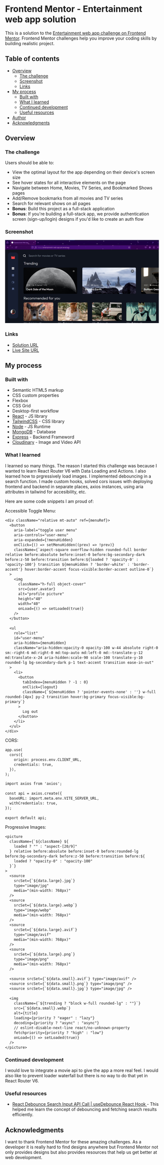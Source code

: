 # Frontend Mentor - Entertainment web app solution

This is a solution to the [Entertainment web app challenge on Frontend Mentor](https://www.frontendmentor.io/challenges/entertainment-web-app-J-UhgAW1X). Frontend Mentor challenges help you improve your coding skills by building realistic project.

## Table of contents

- [Overview](#overview)
  - [The challenge](#the-challenge)
  - [Screenshot](#screenshot)
  - [Links](#links)
- [My process](#my-process)
  - [Built with](#built-with)
  - [What I learned](#what-i-learned)
  - [Continued development](#continued-development)
  - [Useful resources](#useful-resources)
- [Author](#author)
- [Acknowledgments](#acknowledgments)

## Overview

### The challenge

Users should be able to:

- View the optimal layout for the app depending on their device's screen size
- See hover states for all interactive elements on the page
- Navigate between Home, Movies, TV Series, and Bookmarked Shows pages
- Add/Remove bookmarks from all movies and TV series
- Search for relevant shows on all pages
- **Bonus**: Build this project as a full-stack application
- **Bonus**: If you're building a full-stack app, we provide authentication screen (sign-up/login) designs if you'd like to create an auth flow

### Screenshot

![](./screenshot.png)

### Links

- [Solution URL](https://www.frontendmentor.io/solutions/entertainment-web-app-mern-and-tailwindcss-NtpXwPkwSn)
- [Live Site URL](https://entertainment-web-app-jet.vercel.app/)

## My process

### Built with

- Semantic HTML5 markup
- CSS custom properties
- Flexbox
- CSS Grid
- Desktop-first workflow
- [React](https://reactjs.org/) - JS library
- [TailwindCSS](https://tailwindcss.com/) - CSS library
- [Node](https://nodejs.org/en) - JS Runtime
- [MongoDB](https://www.mongodb.com) - Database
- [Express](https://expressjs.com/) - Backend Frameword
- [Cloudinary](https://cloudinary.com/) - Image and Video API

### What I learned

I learned so many things. The reason I started this challenge was because I wanted to learn React Router V6 with Data Loading and Actions. I also learned how to prgressively load images. I implemented debouncing in a search function. I made custom hooks, solved cors issues with deploying frontend and backend in separate places, axios instances, using aria attributes in tailwind for accesibility, etc.

Here are some code snippets I am proud of:

Accessible Toggle Menu:

```JSX
<div className="relative mt-auto" ref={menuRef}>
  <button
    aria-label="toggle user menu"
    aria-controls="user-menu"
    aria-expanded={!menuHidden}
    onClick={() => setMenuHidden((prev) => !prev)}
    className={`aspect-square overflow-hidden rounded-full border relative before:absolute before:inset-0 before:bg-secondary-dark before:z-50 before:transition before:${loaded ? 'opacity-0' : 'opacity-100'} transition ${menuHidden ? 'border-white' : 'border-accent'} hover:border-accent focus-visible:border-accent outline-0`}
  >
    <img
      className="h-full object-cover"
      src={user.avatar}
      alt="profile picture"
      height="40"
      width="40"
      onLoad={() => setLoaded(true)}
    />
  </button>

  <ul
    role="list"
    id="user-menu"
    aria-hidden={menuHidden}
    className="aria-hidden:opacity-0 opacity-100 w-44 absolute right-0 sm:-right-6 md:right-0 md:top-auto md:left-0 md:-translate-y-12 md:translate-x-24 aria-hidden:scale-90 scale-100 translate-y-10 rounded-lg bg-secondary-dark p-1 text-accent transition ease-in-out"
  >
    <li>
      <button
        tabIndex={menuHidden ? -1 : 0}
        onClick={logout}
        className={`${menuHidden ? 'pointer-events-none' : ''} w-full rounded-[4px] py-2 transition hover:bg-primary focus-visible:bg-primary`}
      >
        Log out
      </button>
    </li>
  </ul>
</div>
```

CORS:

```JS
app.use(
  cors({
    origin: process.env.CLIENT_URL,
    credentials: true,
  }),
);
```

```JS
import axios from 'axios';

const api = axios.create({
  baseURL: import.meta.env.VITE_SERVER_URL,
  withCredentials: true,
});

export default api;
```

Progressive Images:

```JSX
<picture
  className={`${className} ${
    loaded ? "" : "aspect-[20/9]"
  } relative before:absolute before:inset-0 before:rounded-lg before:bg-secondary-dark before:z-50 before:transition before:${
    loaded ? "opacity-0" : "opacity-100"
  }`}
>
  <source
    srcSet={`${data.large}.jpg`}
    type="image/jpg"
    media="(min-width: 768px)"
  />
  <source
    srcSet={`${data.large}.webp`}
    type="image/webp"
    media="(min-width: 768px)"
  />
  <source
    srcSet={`${data.large}.avif`}
    type="image/avif"
    media="(min-width: 768px)"
  />
  <source
    srcSet={`${data.large}.png`}
    type="image/png"
    media="(min-width: 768px)"
  />

  <source srcSet={`${data.small}.avif`} type="image/avif" />
  <source srcSet={`${data.small}.png`} type="image/png" />
  <source srcSet={`${data.small}.jpg`} type="image/jpg" />

  <img
    className={`${trending ? "block w-full rounded-lg" : ""}`}
    src={`${data.small}.webp`}
    alt={title}
    loading={priority ? "eager" : "lazy"}
    decoding={priority ? "async" : "async"}
    // eslint-disable-next-line react/no-unknown-property
    fetchpriority={priority ? "high" : "low"}
    onLoad={() => setLoaded(true)}
  />
</picture>
```

### Continued development

I would love to integrate a movie api to give the app a more real feel. I would also like to prevent loader waterfall but there is no way to do that yet in React Router V6.

### Useful resources

- [React Debounce Search Input API Call | useDebounce React Hook ](https://www.youtube.com/watch?v=MHm-2YmWEek) - This helped me learn the concept of debouncing and fetching search results efficiently.


## Acknowledgments

I want to thank Frontend Mentor for these amazing challenges. As a developer it is really hard to find designs anywhere but Frontend Mentor not only provides designs but also provides resources that help us get better at web development.
